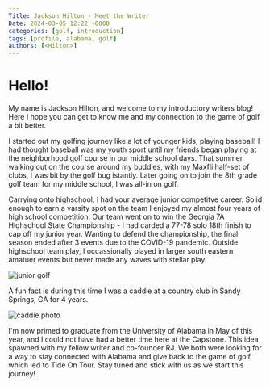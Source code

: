 ```yaml
---
Title: Jackson Hilton - Meet the Writer
Date: 2024-03-05 12:22 +0000
categories: [golf, introduction]
tags: [profile, alabama, golf]
authors: [<Hilton>] 
---
```

# Hello!
My name is Jackson Hilton, and welcome to my introductory writers blog! Here I hope you can get to know me and my connection to the game of golf a bit better. 

I started out my golfing journey like a lot of younger kids, playing baseball! I had thought baseball was my youth sport until my friends began playing at the neighborhood golf course in our middle school days. That summer walking out on the course around my buddies, with my Maxfli half-set of clubs, I was bit by the golf bug istantly. Later going on to join the 8th grade golf team for my middle school, I was all-in on golf. 

Carrying onto highschool, I had your average junior competitve career. Solid enough to earn a varsity spot on the team I enjoyed my almost four years of high school competition. Our team went on to win the Georgia 7A Highschool State Championship - I had carded a 77-78 solo 18th finish to cap off my junior year. Wanting to defend the championship, the final season ended after 3 events due to the COVID-19 pandemic. Outside highschool team play, I occassionally played in larger south eastern amatuer events but never made any waves with stellar play. 

![junior golf](https://i.ibb.co/VHnZGgf/IMG-1183.jpg "junior golf days")

A fun fact is during this time I was a caddie at  a country club in Sandy Springs, GA for 4 years. 

![caddie photo](https://i.ibb.co/P97Z2Mr/Screenshot-2024-03-04-at-5-09-35-PM.png "caddie photo")

I'm now primed to graduate from the University of Alabama in May of this year, and I could not have had a better time here at the Capstone. This idea spawned with my fellow writer and co-founder RJ. We both were looking for a way to stay connected with Alabama and give back to the game of golf, which led to Tide On Tour. Stay tuned and stick with us as we start this journey!

